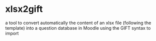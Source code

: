 # xlsx2gift
a tool to convert automatically the content of an xlsx file (following the template) into a question database in Moodle using the GIFT syntax to import

